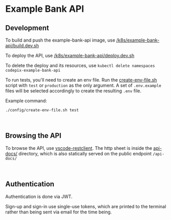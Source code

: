 # Example Bank API

## Development

To build and push the example-bank-api image, use [/k8s/example-bank-api/build.dev.sh](../k8s/example-bank-api/build.dev.sh)

To deploy the API, use [/k8s/example-bank-api/deploy.dev.sh](../k8s/example-bank-api/deploy.dev.sh)

To delete the deploy and its resources, use `kubectl delete namespaces codepix-example-bank-api`

To run tests, you'll need to create an env file. Run the [create-env-file.sh](./config/create-env-file.sh) script with `test` or `production` as the only argument. A set of `.env.example` files will be selected accordingly to create the resulting `.env` file.

Example command:

```
./config/create-env-file.sh test
```

<br>

## Browsing the API

To browse the API, use [vscode-restclient](https://github.com/Huachao/vscode-restclient). The http sheet is inside the [api-docs/](api-docs/vscode-rest-client.http) directory, which is also statically served on the public endpoint `/api-docs/`

<br>

## Authentication

Authentication is done via JWT.

Sign-up and sign-in use single-use tokens, which are printed to the terminal rather than being sent via email for the time being.
